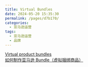 ```yaml
---
title: Virtual Bundles
date: 2024-05-20 15:35:30
permalink: /pages/d7b170/
categories: 
  - 亚马逊运营
tags: 
  - 亚马逊运营
  - 品牌
---
```


[Virtual product bundles](https://sellercentral.amazon.com/help/hub/reference/G87HAE6PMKKM23Z7)  
[如何制作亚马逊 Bundle（虚拟捆绑商品）](https://zhuanlan.zhihu.com/p/425718370)
